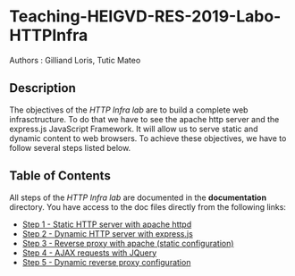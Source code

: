 # Teaching-HEIGVD-RES-2019-Labo-HTTPInfra

Authors : Gilliand Loris, Tutic Mateo

## Description

The objectives of the *HTTP Infra lab* are to build a complete web infrasctructure. To do that we have to see the apache http server and the express.js JavaScript Framework. It will allow us to serve static and dynamic content to web browsers. To achieve these objectives, we have to follow several steps listed below.

## Table of Contents

All steps of the *HTTP Infra lab* are documented in the **documentation** directory. You have access to the doc files directly from the following links:

* [Step 1 - Static HTTP server with apache httpd](documentation/Step-1_Static-HTTP-server-with-apache-httpd.md)
* [Step 2 - Dynamic HTTP server with express.js](documentation/Step-2_Dynamic-HTTP-server-with-expressjs.md)
* [Step 3 - Reverse proxy with apache (static configuration)](documentation/Step-3_Reverse-proxy-with-apache.md)
* [Step 4 - AJAX requests with JQuery](documentation/Step-4_AJAX-request-with-JQuery.md)
* [Step 5 - Dynamic reverse proxy configuration](documentation/Step-5_Dynamic-reverse-proxy-configuration.md)